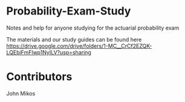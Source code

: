# Probability-Exam-Study
Notes and help for anyone studying for the actuarial probability exam

The materials and our study guides can be found here
https://drive.google.com/drive/folders/1-MC__CrCf2EZQK-LQEbiFmFlwp1NyILV?usp=sharing

# Contributors
John Mikos
